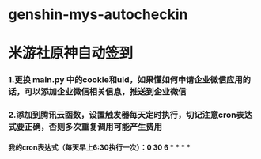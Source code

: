 # genshin-mys-autocheckin
# 米游社原神自动签到
### 1.更换 main.py 中的cookie和uid，如果懂如何申请企业微信应用的话，可以添加企业微信相关信息，推送到企业微信
### 2.添加到腾讯云函数，设置触发器每天定时执行，切记注意cron表达式要正确，否则多次重复调用可能产生费用
#### 我的cron表达式（每天早上6:30执行一次）：0 30 6 * * * *
